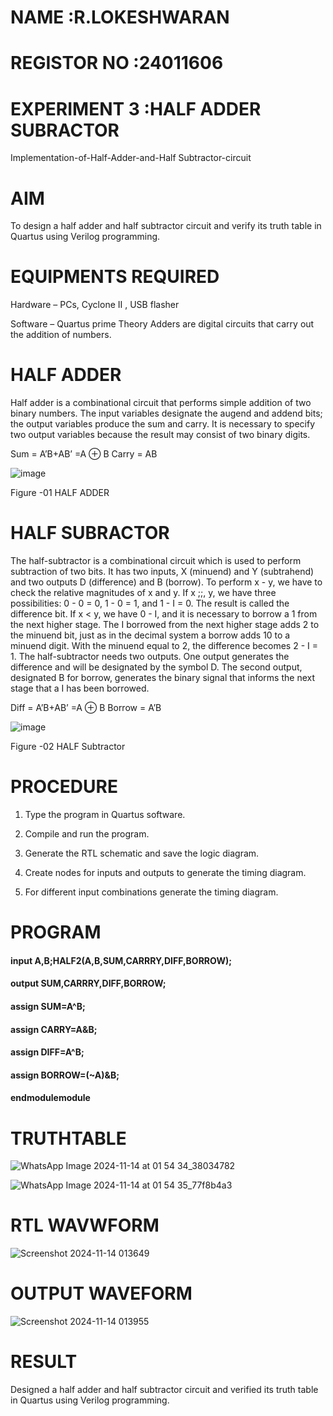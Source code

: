 # NAME          :R.LOKESHWARAN
# REGISTOR NO   :24011606
# EXPERIMENT   3 :HALF ADDER SUBRACTOR 

Implementation-of-Half-Adder-and-Half Subtractor-circuit

# AIM

To design a half adder and half subtractor circuit and verify its truth table in Quartus using Verilog programming.

# EQUIPMENTS REQUIRED

Hardware – PCs, Cyclone II , USB flasher 

Software – Quartus prime Theory Adders are digital circuits that carry out the addition of numbers.

# HALF ADDER

Half adder is a combinational circuit that performs simple addition of two binary numbers. The input variables designate the augend and addend bits; the output variables produce the sum and carry. It is necessary to specify two output variables because the result may consist of two binary digits.

Sum = A’B+AB’ =A ⊕ B Carry = AB

![image](https://github.com/naavaneetha/HALF_ADDER_SUBTRACTOR/assets/154305477/bd4a0b2c-cdbc-4184-ab08-81578f121e1f)

Figure -01 HALF ADDER

# HALF SUBRACTOR

The half-subtractor is a combinational circuit which is used to perform subtraction of two bits. It has two inputs, X (minuend) and Y (subtrahend) and two outputs D (difference) and B (borrow). To perform x - y, we have to check the relative magnitudes of x and y. If x ;;, y, we have three possibilities: 0 - 0 = 0, 1 - 0 = 1, and 1 - I = 0. The result is called the difference bit. If x < y, we have 0 - I, and it is necessary to borrow a 1 from the next higher stage. The I borrowed from the next higher stage adds 2 to the minuend bit, just as in the decimal system a borrow adds 10 to a minuend digit. With the minuend equal to 2, the difference becomes 2 - I = 1. The half-subtractor needs two outputs. One output generates the difference and will be designated by the symbol D. The second output, designated B for borrow, generates the binary signal that informs the next stage that a I has been borrowed. 

Diff = A’B+AB’ =A ⊕ B
Borrow = A’B

 ![image](https://github.com/naavaneetha/HALF_ADDER_SUBTRACTOR/assets/154305477/d76b099c-513f-4e7c-843a-e2fd028a531a)

Figure -02 HALF Subtractor



# PROCEDURE

1.	Type the program in Quartus software.

2.	Compile and run the program.

3.	Generate the RTL schematic and save the logic diagram.

4.	Create nodes for inputs and outputs to generate the timing diagram.

5.	For different input combinations generate the timing diagram.


# PROGRAM

 #### input A,B;HALF2(A,B,SUM,CARRRY,DIFF,BORROW);
 #### output SUM,CARRRY,DIFF,BORROW;
 #### assign SUM=A^B;
 #### assign CARRY=A&B;
 #### assign DIFF=A^B;
 #### assign BORROW=(~A)&B;
 #### endmodulemodule 



# TRUTHTABLE
![WhatsApp Image 2024-11-14 at 01 54 34_38034782](https://github.com/user-attachments/assets/a45d332c-5b0f-4f7b-9be2-7e49dd0d458e)

![WhatsApp Image 2024-11-14 at 01 54 35_77f8b4a3](https://github.com/user-attachments/assets/668b3743-b812-4557-be7e-c143f85c243d)



# RTL WAVWFORM


![Screenshot 2024-11-14 013649](https://github.com/user-attachments/assets/574a3856-57d8-42fc-849e-bc3c22fc16ea)


# OUTPUT WAVEFORM
![Screenshot 2024-11-14 013955](https://github.com/user-attachments/assets/84e9980e-9524-46b9-afdf-6fb23b07ced8)


# RESULT
 Designed  a half adder and half subtractor circuit and verified its truth table in Quartus using Verilog programming.
